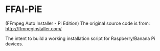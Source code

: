 # FFAI-PiE
(FFmpeg Auto Installer - Pi Edition)
The original source code is from: http://ffmpeginstaller.com/

The intent to build a working installation script for Raspberry/Banana Pi devices.
